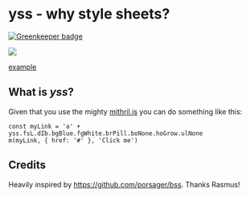 # yss - why style sheets?

[![Greenkeeper badge](https://badges.greenkeeper.io/StephanHoyer/yss.svg)](https://greenkeeper.io/)

![](http://img.badgesize.io/StephanHoyer/yss/master/yss.min.js.svg?compression=gzip)

[example](https://flems.io/#0=N4IgZglgNgpgziAXAbVAOwIYFsZJAOgCsEAaEAYwHs0AXGWvAekYAJyAnGDOljNFiGjg1M5GAB00VITRYBPOHBYBeFgE1FACgCUkycxZxKOFgAsYUAA4x2LMBnI1K7OZLABXKTQjVe7pwCqaBA0mpbslNbsNHIkdhhQUABGDgDWQSEqLADknFjZ2izAkiwsnDTu7PyasSwAbgnuMHGemar2iSnk6cE0hcoAfPIABgAkwOGRNjEAvizjDVBNM+OtNDPDkjN6aAYAJjCQaDCGxic0DqZy1EpQEKkn5lY2cJIKcPhPUZrF-CxJaEQOSSzgOtjQ1Bg2RIO1KBjA1FkwjksBKAiB2QRtAAyjFYAILndyNC0UkMViaAB1GAQADmplkIKgexJf08YLuxwxdAAHjQACIwKjsbg+fjsmycqEwv7Cdj3GDcmB8wXC0W+KUAWhopgi7nprNKNBo5CVfIAKiKhAj2Fg2BhLCEEhAAF7StHG9xmmiWvhwG129yWKLkDBwd1oNHwxGGV0SP5gOBAjD+SgZUKYxHYuMFGWlRMARiBchUQzk+ETmgAzNo83Y4AAmYul+QVuCaBv4BsAVlraMTVebg1blYL+F7dcTABYh2W25oxz2+wm4N3ZyP2wXl-m4AA2dflysABnwAA4AOwT2EsAwg9hgsoYPYQdyvP5JdjJ1PpzTZO9ggAlJ8XzgXNSXYI8D3wD9NCPbd-nYIt5BbcsYILG8WCneCPybZDh1Q9gFwwhtsPYQc8LnNCMK3OsPxnCjWxghtqNI81Igxf8bAAIUoY1jAAGUOGggOfV9ECPABuTj2B4visAAukGREkDxMNBDBLAGgONBGw2MsBT6WE4CxMk6TZKceTFKM0SkyPNSPwMhltPvXTIg06yVNMnSZN4iz3OUkz7J8uTnLBPT-OM2ypO8vTHI8wLaPYAAFaAoCgtCj0y5co1YSwn2fNBaTRSw0r8QJel-PK9gK2l3LAv4SsghjyxK2D4JKpCS3w-BWvQ1gsLrErcK6udeuI9qoHIkbWzG1gaOKqB6OmlqoA7FjBs-Mq0wq7IqpquL6tKcImuWnrCLgjbOpQs6iP69r2GG67wlulgSI2qansIvqWHmhr2CWz61rm9qtK2n9dvywRaT0w6WEsGgTqe0ILuKmgru6+GXoG1HHox0Jvre1GPrxl7fqOmgAZJ5jgcGskwZ2vaofM4xYcsJJEYxpI2tp9HRq577sYapJcb5l7CaF4nRe+sm4aSSnRepn72rqDnRoRnr2cGupeZmtGNYLLWRd1zs2YbLXJd1qsNarLX5d1qcNanQbTFVmaoBPY7nZ1lax3CA3itMI2VpNh7nYtlarfCG2A7tlaHfCJ3r32CAcCEMU31KAB3L9ypCX9M4gPYdVh0wc+2vPsnMKzYbgOMgRqOJFiaFpen6OdM80JvmhYNZtE+TvGm73uZRylgsAgOByFJWl69qKgoGcNv5F-LpUlpPU0BZOJ58XutTRYBu2EoBf2CXuRfx39hoSPk-lxmXRI12VgsGcR4LCiN93k+d+bB+NFTEoHUGw-IMDsAeICZqnxAG-z-GkdelB2TX2yHsUBqRsgsAANStmRLAaCcCN57HgmAWAPJZ5xGdLSNAABJOgWAlCqGyGIWgNhr6EFfN4MAcgADCiJ6CyAYUwugV8l6-FKKUOQwxnxwBKhgEsxDlTDB+LwO4lCaEwDoXENhwgICcJ4cw2gLB75ohmDKIxj8DB8F4KcHAmdTDcDHq-I+WASrKjMD-dgbxFDf2eIRNEf5-BODQGpQ+q94HsjPpsP4+YSFolKACWJCEUqJASZ6BJEAEmFgSZYOoVYsmmCnAky+LBbEhHjGIlgNArS128L4UJBCWAngbEoLg4ZNSCE1AgmgCS6kIM3vMYAPT2TbD+MMCslByCvmGJ0qUQIITHFGQAoB7AQFgPoJIB++hWAHCOCcIwJg+Ap3VEISQ0hhCPkECCTOWRRE5CPAAUmyMWLxSRaS-nXjAegsNshVnuY8+QzzXl-iWFCeC2Rdy-KeR8F5v5OAslBQWTKDzIXQUBe8z5d8dinMZJnAAgsELARzrl+Ihf8qFgKkhQDSF87sJKv7QuyCUugXyEW0oBSvSl3R6rDM2WwTg3BdlnEMHiGAewnGWEhLQN8WL-jAq4gE3wDCkjyqCZg0lwwlV8X4BSpokTpVorQHKzVWR-GavQVg946rlUsH1bqm4sg7hnIYe4KAZrSX4GOMIX8dxr5f3IG8zg6KoFLJqF4v1uQRUFG0A-aVnBpE3AgEA-kCaVB+OfHUM1aJ3gJPwLXN0mhezZvpbCgo2acDPgwL+TQBKeSagLkXUuP1MpHksDybQPq2XZH1ZGk5dr-iZyTXUFNfxkEJozX8L+uaYD5r7gcgldBfwIqUIII4pTr5JFxfio52hhiVL9CEMU-x8G9NFQWOAtqZAsCkVQAdQ7SgjvTaqidcZp34Fnfy38ABOJdaAV1MriCKC5lBM7bt3WnGpWqj3sh+mentF6+C8XMMsie17k3KFTaOx9XjJ0vrffO7Ii6BA-sEKu-9GBAPAZ3VU-dtTIN9NPZEnlr4TgJCgBU8wbGoZviwPgF+nhQh7HGe4VONBoKUD2LUG51AgSVObmiOoEAYAd2AEK-lhjCg3NKOUSo-BkAJNKFgX8ODpRuvIIoeC5SDN6bEcIfl+BfAAH5rUBoNVaoE2qYCGsCXWcppQNM+dKNQcgRJUj1yXpoGzdA7P8FUAAQgizAKL5mfMmKs3eoLEBug4GyFZpL+nNAOpoHEAz2RvVxGyHsk4BXI3ebEQZ2N4q06JoTblsemgr2UAHS1gz67Os1by-BnUwDkMdeazVgAusY0xD8QBkHDLARw6c8AIsHOeEAMwxtkE5KkBAKB0DYFwIgEA48dTyigDNkAlQzuHYZDQSwSZmCeEsGvfAVAsCMGO7qaAAABMcY5dzvZCJ9qARBSAgBiNYPAk95TwzWyQPbOA8DvHO5dvAN27uIAe2gJ7tIXvGEYO8L7J4rZHnx148eaAQfnfBwdkAUOIAw-W2QTACPDvvBYJqFgypsAuLW0AA)

## What is _yss_?

Given that you use the mighty [mithril.js](https://mithril.js.org) you can do something like this:

```
const myLink = 'a' + yss.fsL.dIb.bgBlue.fgWhite.brPill.boNone.hoGrow.ulNone
m(myLink, { href: '#' }, 'Click me')
```

## Credits

Heavily inspired by https://github.com/porsager/bss. Thanks Rasmus!
